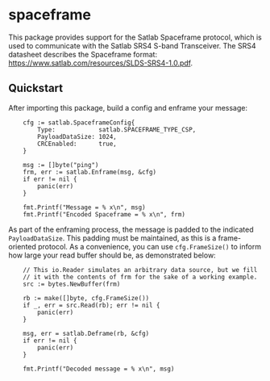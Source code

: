 # spaceframe

This package provides support for the Satlab Spaceframe protocol, which is used to communicate with the Satlab SRS4 S-band Transceiver.
The SRS4 datasheet describes the Spaceframe format: https://www.satlab.com/resources/SLDS-SRS4-1.0.pdf. 

## Quickstart

After importing this package, build a config and enframe your message:

```
	cfg := satlab.SpaceframeConfig{
		Type:            satlab.SPACEFRAME_TYPE_CSP,
		PayloadDataSize: 1024,
		CRCEnabled:      true,
	}

	msg := []byte("ping")
	frm, err := satlab.Enframe(msg, &cfg)
	if err != nil {
		panic(err)
	}

	fmt.Printf("Message = % x\n", msg)
	fmt.Printf("Encoded Spaceframe = % x\n", frm)
```

As part of the enframing process, the message is padded to the indicated `PayloadDataSize`.
This padding must be maintained, as this is a frame-oriented protocol.
As a convenience, you can use `cfg.FrameSize()` to inform how large your read buffer should be, as demonstrated below:

```
	// This io.Reader simulates an arbitrary data source, but we fill
	// it with the contents of frm for the sake of a working example.
	src := bytes.NewBuffer(frm)

	rb := make([]byte, cfg.FrameSize())
	if _, err = src.Read(rb); err != nil {
		panic(err)
	}

	msg, err = satlab.Deframe(rb, &cfg)
	if err != nil {
		panic(err)
	}

	fmt.Printf("Decoded message = % x\n", msg)
```
